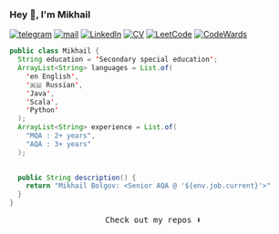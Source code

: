 ### Hey 👋, I'm Mikhail

[![telegram](https://img.shields.io/static/v1?style=flat-square&message=telegram&color=26A5E4&logo=Telegram&logoColor=FFFFFF&label=)](https://t.me/Bizhbarmak)
[![mail](https://img.shields.io/badge/gmail-c14438?style=flat-square&message=gmail&logo=Gmail&logoColor=white&link=mailto:dmatasoff@gmail.com)](mailto:mushah9l@gmail.com)
[![Linkedln](https://img.shields.io/badge/linkedin-0077B5?style=flat-square&logo=linkedin&logoColor=white)](https://www.linkedin.com/in/bolgovmv/)
[![CV](https://img.shields.io/static/v1?style=flat-square&message=cv&color=50AFCE&logo=Canva&logoColor=white&label=)](https://flowcv.com/resume/fmmtihpqg8)
[![LeetCode](https://img.shields.io/static/v1?style=flat-square&message=leetcode&color=222222&logo=LeetCode&logoColor=FFA116&label=)](https://leetcode.com/NewbieProger/)
[![CodeWards](https://img.shields.io/badge/Codewars-B1361E?style=flat-square&logo=Codewars&logoColor=white)](https://www.codewars.com/users/NewbieProger)

```java
public class Mikhail {
  String education = 'Secondary special education';
  ArrayList<String> languages = List.of(
    'en English',
    '🇷🇺 Russian',
    'Java',
    'Scala',
    'Python'
  );
  ArrayList<String> experience = List.of(
    "MQA : 2+ years",
    "AQA : 3+ years"
  );

  
  public String description() {
    return "Mikhail Bolgov: <Senior AQA @ '${env.job.current}'>"
  }
}
```

<p align="center">
<samp>Check out my repos ⬇️</samp>
</p>
